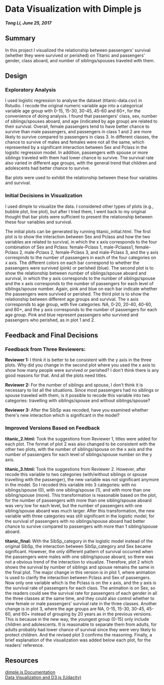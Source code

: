 # Data Visualization with Dimple js
#### *Tong Li, June 25, 2017*
            
             
                                 
## Summary
In this project I visualized the relationship between passengers' survival (whether they were survived or perished) on Titanic and passengers' gender, class aboard, and number of siblings/spouses traveled with them.     
                  
               
## Design 
### Exploratory Analysis
I used logistic regression to analyse the dataset (titanic-data.csv) in Rstudio. I recode the original numeric variable age into a categorical variable age group with 0-15, 15-30, 30-45, 45-60 and 60+, for the convenience of doing analysis. I found that passengers' class, sex, number of siblings/spouses aboard, and age (indicated by age group) are related to their survival.  Overall, female passengers tend to have better chance to survive than male passengers, and passengers in class 1 and 2 are more likely to survive compared to passengers in class 3. In different classes, the chance to survive of males and females were not all the same, which represented by a significant interaction between Sex and Pclass in the logistic regression model. In addition, passengers with spouse or more siblings traveled with them had lower chance to survive. The survival rate also varied in different age groups, with the general trend that children and adolescents had better chance to survive.

Bar plots were used to exhibit the relationship between these four variables and survival.                 
                               
### Initial Decisions in Visualization
I used dimple to visualize the data. I considered other types of plots (e.g., bubble plot, line plot), but after I tried them, I went back to my original thought that bar plots were sufficient to present the relationship between these four variables and survival. 

The initial plots can be generated by running titanic_initial.html. The first plot is to show the interaction between Sex and Pclass and how the two variables are related to survival, in which the x axis corresponds to the four combination of Sex and Pclass: female-Pclass 1, male-Pclaass1, female-Pclass 2, male-Pclass 2, female-Pclass 3, and male-Pclass 3, and the y axis correspinds to the number of passengers in each of the four categories on x axis. The different colors on each bar correspond to whether the passengers were survived (pink) or perished (blue). The second plot is to show the relationship between number of siblings/spouse aboard and survival, in which the y axis corresponds to the number of siblings/spouse and the x axis corresponds to the number of passengers for each level of siblings/spouse number. Again, pink and blue on each bar indicate whether the passengers were survived or perished. The third plot is to show the relationship between different age groups and survival. The x axis corresponds to age group, with five categories: NA, 0-20, 20-40, 40-60, and 60+, and the y axis corresponds to the number of passengers for each age group. Pink and blue represent passengers who survived and passengers who perished, as in plot 1 and 2.      
                          
                      
## Feedback and Final Decisions
### Feedback from Three Reviewers:
**Reviewer 1:** I think it is better to be consistent with the y axis in the three plots. Why did you change in the second plot where you used the x axis to show how many people were survived or perished? I don't think there is any good reasons for that. And all the plots need titles.     
      
**Reviewer 2:** For the number of siblings and spouse, I don't think it is necessary to list all the situations. Since most passengers had no siblings or spouse traveled with them, is it possible to recode this variable into two categories: travelling with siblings/spouse and without siblings/spouse?   
                   
**Reviewer 3:** After the SibSp was recoded, have you examined whether there's new interaction which is significant in the model?            
                     
                            
### Improved Versions Based on Feedback
**titanic_2.html:** Took the suggestions from Reviewer 1, titles were added for each plot. The format of plot 2 was also changed to be consistent with the other two plots, with the number of siblings/spouse on the x axis and the number of passengers for each level of siblings/spouse number on the y axis.     
             
**titanic_3.html:** Took the suggestions from Reviewer 2. However, after recode this variable to two categories (with/without siblings or spouse travelling with the passenger), the new variable was not significant anymore in the model. So I recoded this variable into 3 categories: with no siblings/spouse (0), with one sibling/spouse (1), and with more than one sibling/spouse (more). This transformation is reasonable based on the plot, for the number of passengers with more than one sibling/spouse aboard was very low for each level, but the number of passengers with one sibling/spouse aboard was much larger. After this transformation, the new variable with three categories was still significant in the logistic model, for the survival of passengers with no siblings/spouse aboard had better chance to survive compared to passengers with more than 1 sibling/spouse aboard.  
  
                   
**titanic_final:** With the SibSp_category in the logistic model instead of the original SibSp, the interaction between SibSp_category and Sex became significant. However, the only different pattern of survival occurred when the passengers were males with one sibling/spouse aboard, so there was not a obvious trend of the interaction to visualize. Therefore, plot 2 which shows the survival by number of siblings and spouse remains the same in the final plot. The major change in this version is in plot 1, where animation is used to clarify the interaction between Pclass and Sex of passengers. Now only one variable which is the Pclass is on the x axis, and the y axis is the survival rate of passengers for each class. The animation is on Sex, so the readers could see the survival rate for passengers of each gender in all the three classes at the same time, and they could also control whether to view female or male passengers' survival rate in the three classes. Another change is in plot 3, where the age groups are NA, 0-15, 15-30, 30-45, 45-60, and 60+ instead of grouping by 20 years as in the previous versions. This is because in the new way, the youngest group (0-15) only include children and adolescents. It is reasonable to separate them from adults, for adults probably had lower chance of survival since they were very likely to protect children. And the revised plot 3 confirms the reasoning. Finally, a brief explanation of the visualization was added below each plot, for the readers' reference.                           
                        
                                           
## Resources
[dimple.js Documentation][1]                                
[Data Visualization and D3.js (Udacity)][2]


[1]:http://dimplejs.org/
[2]:https://classroom.udacity.com/courses/ud507-nd



